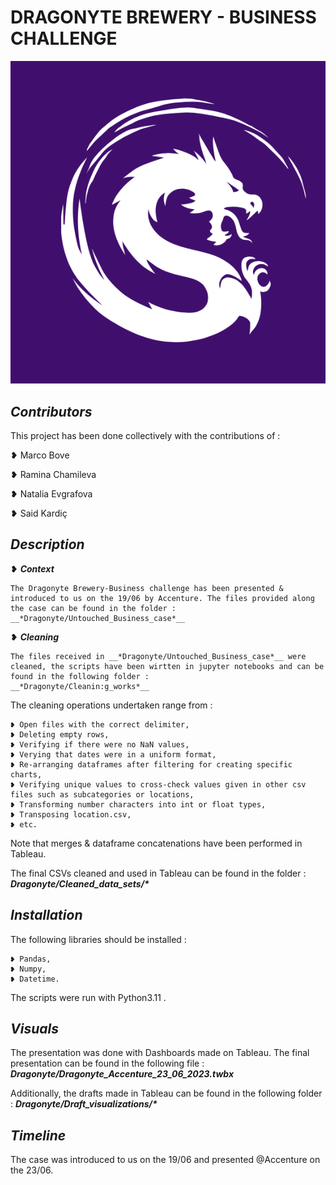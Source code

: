 
# DRAGONYTE BREWERY - BUSINESS CHALLENGE

![Dragonyte logo (Image)](dragonyte_logo.png)

## *Contributors*

This project has been done collectively with the contributions of : 

❥ Marco Bove

❥ Ramina Chamileva

❥ Natalia Evgrafova

❥ Said Kardiç


## *Description*

❥ ***Context***

    The Dragonyte Brewery-Business challenge has been presented & introduced to us on the 19/06 by Accenture. The files provided along the case can be found in the folder : 
    __*Dragonyte/Untouched_Business_case*__

❥ ***Cleaning***

    The files received in __*Dragonyte/Untouched_Business_case*__ were cleaned, the scripts have been wirtten in jupyter notebooks and can be found in the following folder : 
    __*Dragonyte/Cleanin:g_works*__

The cleaning operations undertaken range from :

    ❥ Open files with the correct delimiter, 
    ❥ Deleting empty rows, 
    ❥ Verifying if there were no NaN values,
    ❥ Verying that dates were in a uniform format,
    ❥ Re-arranging dataframes after filtering for creating specific charts,
    ❥ Verifying unique values to cross-check values given in other csv files such as subcategories or locations,
    ❥ Transforming number characters into int or float types,
    ❥ Transposing location.csv,
    ❥ etc.

Note that merges & dataframe concatenations have been performed in Tableau.

The final CSVs cleaned and used in Tableau can be found in the folder : 
    __*Dragonyte/Cleaned_data_sets/\**__

## *Installation*

The following libraries should be installed : 
    
    ❥ Pandas,
    ❥ Numpy,
    ❥ Datetime.

The scripts were run with Python3.11 .

## *Visuals*

The presentation was done with Dashboards made on Tableau. The final presentation can be found in the following file : 
    __*Dragonyte/Dragonyte_Accenture_23_06_2023.twbx*__

Additionally, the drafts made in Tableau can be found in the following folder : 
    __*Dragonyte/Draft_visualizations/\**__


## *Timeline*

The case was introduced to us on the 19/06 and presented @Accenture on the 23/06.

